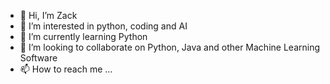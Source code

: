 - 👋 Hi, I’m Zack    
- 👀 I’m interested in python, coding and AI
- 🌱 I’m currently learning Python
- 💞️ I’m looking to collaborate on Python, Java and other Machine Learning Software
- 📫 How to reach me ...

<!---
Zackab is a ✨ special ✨ repository because its `README.md` (this file) appears on your GitHub profile.
You can click the Preview link to take a look at your changes.
--->
